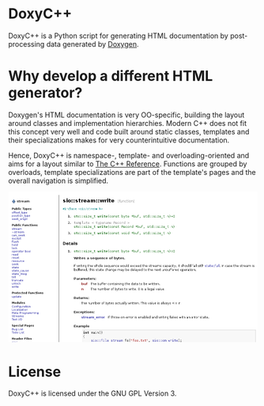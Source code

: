 DoxyC++
=======

DoxyC++ is a Python script for generating HTML documentation by post-processing
data generated by [Doxygen](www.doxygen.org/).

# Why develop a different HTML generator? #

Doxygen's HTML documentation is very OO-specific, building the layout around
classes and implementation hierarchies. Modern C++ does not fit this concept
very well and code built around static classes, templates and their 
specializations makes for very counterintuitive documentation.

Hence, DoxyC++ is namespace-, template- and overloading-oriented and aims for 
a layout similar to [The C++ Reference](http://cplusplus.com). Functions are
grouped by overloads, template specializations are part of the template's pages
and the overall navigation is simplified.

![Screenshot](doc/src/screenshot.png)

# License #

DoxyC++ is licensed under the GNU GPL Version 3.
